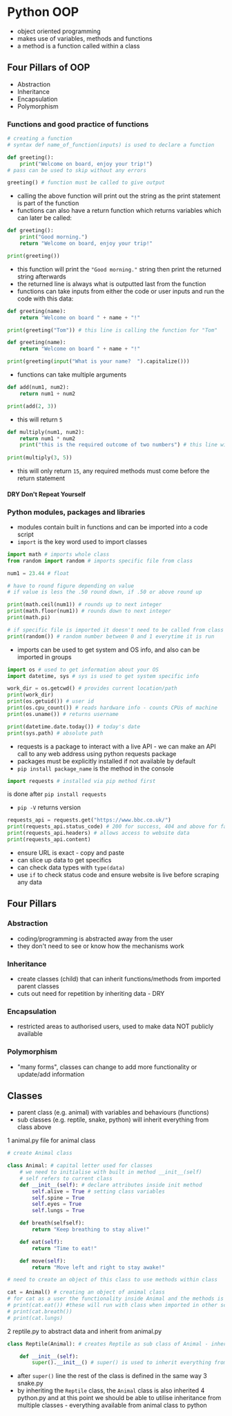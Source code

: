 # Python OOP
- object oriented programming
- makes use of variables, methods and functions
- a method is a function called within a class
## Four Pillars of OOP
- Abstraction
- Inheritance
- Encapsulation
- Polymorphism
### Functions and good practice of functions
```python
# creating a function
# syntax def name_of_function(inputs) is used to declare a function

def greeting():
    print("Welcome on board, enjoy your trip!")
# pass can be used to skip without any errors

greeting() # function must be called to give output
```
- calling the above function will print out the string as the print statement is part of the function
- functions can also have a return function which returns variables which can later be called:
```python
def greeting():
    print("Good morning.")
    return "Welcome on board, enjoy your trip!"

print(greeting())
```
- this function will print the `"Good morning."` string then print the returned string afterwards
- the returned line is always what is outputted last from the function
- functions can take inputs from either the code or user inputs and run the code with this data:
```python
def greeting(name):
    return "Welcome on board " + name + "!"

print(greeting("Tom")) # this line is calling the function for "Tom"
```
```python
def greeting(name):
    return "Welcome on board " + name + "!"

print(greeting(input("What is your name?  ").capitalize()))
```
- functions can take multiple arguments
```python
def add(num1, num2):
    return num1 + num2

print(add(2, 3))
```
- this will return `5`
```python
def multiply(num1, num2):
    return num1 * num2
    print("this is the required outcome of two numbers") # this line will not execute as it is after return statement
    
print(multiply(3, 5))
```
- this will only return `15`, any required methods must come before the return statement
#### DRY Don't Repeat Yourself

### Python modules, packages and libraries
- modules contain built in functions and can be imported into a code script
- `import` is the key word used to import classes
```python
import math # imports whole class
from random import random # imports specific file from class

num1 = 23.44 # float

# have to round figure depending on value
# if value is less the .50 round down, if .50 or above round up

print(math.ceil(num1)) # rounds up to next integer
print(math.floor(num1)) # rounds down to next integer
print(math.pi)

# if specific file is imported it doesn't need to be called from class
print(random()) # random number between 0 and 1 everytime it is run
```
- imports can be used to get system and OS info, and also can be imported in groups
```python
import os # used to get information about your OS
import datetime, sys # sys is used to get system specific info

work_dir = os.getcwd() # provides current location/path
print(work_dir)
print(os.getuid()) # user id
print(os.cpu_count()) # reads hardware info - counts CPUs of machine
print(os.uname()) # returns username

print(datetime.date.today()) # today's date
print(sys.path) # absolute path
```
- requests is a package to interact with a live API - we can make an API call to any web address using python requests package
- packages must be explicitly installed if not available by default
- `pip install package_name` is the method in the console
```python
import requests # installed via pip method first
```
is done after `pip install requests`
- `pip -V` returns version
```python
requests_api = requests.get("https://www.bbc.co.uk/")
print(requests_api.status_code) # 200 for success, 404 and above for fail/unavailable
print(requests_api.headers) # allows access to website data
print(requests_api.content)
```
- ensure URL is exact - copy and paste
- can slice up data to get specifics
- can check data types with `type(data)`
- use `if` to check status code and ensure website is live before scraping any data

## Four Pillars
### Abstraction
- coding/programming is abstracted away from the user
- they don't need to see or know how the mechanisms work
### Inheritance
- create classes (child) that can inherit functions/methods from imported parent classes
- cuts out need for repetition by inheriting data - DRY
### Encapsulation
- restricted areas to authorised users, used to make data NOT publicly available
### Polymorphism
- "many forms", classes can change to add more functionality or update/add information
## Classes
- parent class (e.g. animal) with variables and behaviours (functions)
- sub classes (e.g. reptile, snake, python) will inherit everything from class above

1 animal.py file for animal class
```python
# create Animal class

class Animal: # capital letter used for classes
    # we need to initialise with built in method __init__(self)
    # self refers to current class
    def __init__(self): # declare attributes inside init method
        self.alive = True # setting class variables
        self.spine = True
        self.eyes = True
        self.lungs = True

    def breath(selfself):
        return "Keep breathing to stay alive!"

    def eat(self):
        return "Time to eat!"

    def move(self):
        return "Move left and right to stay awake!"

# need to create an object of this class to use methods within class

cat = Animal() # creating an object of animal class
# for cat as a user the functionality inside Animal and the methods is abstracted
# print(cat.eat()) #these will run with class when imported in other scripts
# print(cat.breath())
# print(cat.lungs)
```
2 reptile.py to abstract data and inherit from animal.py
```python
class Reptile(Animal): # creates Reptile as sub class of Animal - inheritance

    def __init__(self):
        super().__init__() # super() is used to inherit everything from parent class
```
- after `super()` line the rest of the class is defined in the same way
3 snake.py
- by inheriting the `Reptile` class, the `Animal` class is also inherited
4 python.py and at this point we should be able to utilise inheritance from multiple classes - everything available from animal class to python